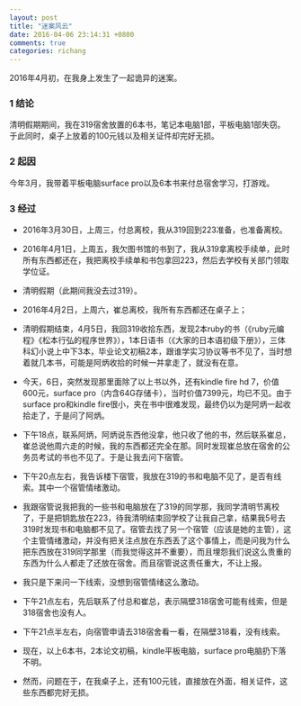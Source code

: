 ```yaml
---
layout: post
title: "迷案风云"
date: 2016-04-06 23:14:31 +0800
comments: true
categories: richang
---
```


2016年4月初，在我身上发生了一起诡异的迷案。<!--more-->

### 1 结论

清明假期期间，我在319宿舍放置的6本书，笔记本电脑1部，平板电脑1部失窃。于此同时，桌子上放着的100元钱以及相关证件却完好无损。

### 2 起因

今年3月，我带着平板电脑surface pro以及6本书来付总宿舍学习，打游戏。

### 3 经过
* 2016年3月30日，上周三，付总离校，我从319回到223准备，也准备离校。

* 2016年4月1日，上周五，我欠图书馆的书到了，我从319拿离校手续单，此时所有东西都还在，我把离校手续单和书包拿回223，然后去学校有关部门领取学位证。

* 清明假期（此期间我没去过319）。

* 2016年4月2日，上周六，崔总离校，我所有东西都还在桌子上；

* 清明假期结束，4月5日，我回319收拾东西，发现2本ruby的书（《ruby元编程》《松本行弘的程序世界》），1本日语书（《大家的日本语初级下册》），三体科幻小说上中下3本，毕业论文初稿2本，跟谁学实习协议等书不见了，当时想着就几本书，可能是阿炳收拾的时候一并拿走了，就没有在意。

* 今天，6日，突然发现那里面除了以上书以外，还有kindle fire hd 7，价值600元，surface pro（内含64G存储卡），当时价值7399元，均已不见。由于surface pro和kindle fire很小，夹在书中很难发现，最终仍以为是阿炳一起收拾走了，于是问了阿炳。

* 下午18点，联系阿炳，阿炳说东西他没拿，他只收了他的书，然后联系崔总，崔总说他周六走的时候，我的东西都还完全在那。同时发现崔总放在宿舍的公务员考试的书也不见了。于是让我去问下宿管。

* 下午20点左右，我告诉楼下宿管，我放在319的书和电脑不见了，是否有线索。其中一个宿管情绪激动。

* 我跟宿管说我把我的一些书和电脑放在了319的同学那，我同学清明节离校了，于是把钥匙放在223，待我清明结束回学校了让我自己拿，结果我5号去319时发现书和电脑都不见了。宿管去找了另一个宿管（应该是她的主管），这个主管情绪激动，并没有把关注点放在东西丢了这个事情上，而是问我为什么把东西放在319同学那里（而我觉得这并不重要），而且埋怨我们说这么贵重的东西为什么人都走了还放在宿舍。而且宿管说这责任重大，不让上报。

* 我只是下来问一下线索，没想到宿管情绪这么激动。

* 下午21点左右，先后联系了付总和崔总，表示隔壁318宿舍可能有线索，但是318宿舍也没有人。

* 下午21点半左右，向宿管申请去318宿舍看一看，在隔壁318看，没有线索。

* 现在，以上6本书，2本论文初稿，kindle平板电脑，surface pro电脑扔下落不明。

* 然而，问题在于，在我桌子上，还有100元钱，直接放在外面，相关证件，这些东西都完好无损。
